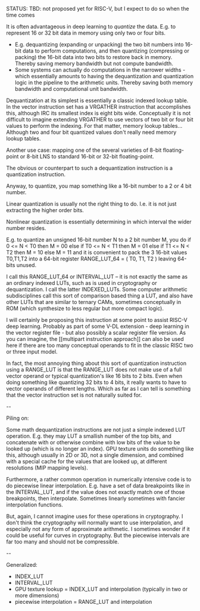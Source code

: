 STATUS: TBD: not proposed yet for RISC-V, but I expect to do so when the time comes

It is often advantageous in deep learning to *quantize* the data.  E.g. to represent 16 or 32 bit data in memory using only two or four bits.  
* E.g. dequantizing (expanding or unpacking) the two bit numbers into 16-bit data to perform computations, and then quantizing (compressing or packing) the 16-bit data into two bits to restore back in memory. Thereby saving memory bandwidth but not compute bandwidth.
* Some systems can actually do computations in the narrower widths - which essentially amounts to having the dequantization and quantization logic in the pipeline to the arithmetic units. Thereby saving both memory bandwidth and computational unit bandwidth.

Dequantization at its simplest is essentially a classic indexed lookup table. In the vector instruction set has a VRGATHER instruction that accomplishes this, although IRC its smallest index is eight bits wide. Conceptually it is not difficult to imagine extending VRGATHER to use vectors of two bit or four bit values to perform the indexing. For that matter, memory lookup tables... Although two and four bit quantized values don't really need memory lookup tables.

Another use case: mapping one of the several varieties of 8-bit floating-point or 8-bit LNS to standard 16-bit or 32-bit floating-point. 

The obvious or counterpart to such a dequantization instruction is a quantization instruction.

Anyway, to quantize, you map something like a 16-bit number to a 2 or 4 bit number.  

Linear quantization is usually not the right thing to do. I.e. it is not just extracting the higher order bits.

Nonlinear quantization is essentially determining in which interval the wider number resides.

E.g. to quantize an unsigned 16-bit number N to a 2 bit number M, you do
	if 0 <= N < T0 then M = 00
	else if T0 <= N < T1 then M = 01
	else if T1 <= N < T2 then M = 10
	else M = 11
and it is convenient to pack the 3 16-bit values T0,T1,T2 into a 64-bit register
	RANGE_LUT_64 = ( T0, T1, T2 ) 
leaving 64-bits unused.

I call this RANGE_LUT_64 or INTERVAL_LUT – it is not exactly the same as an ordinary indexed LUTs, such as is used in cryptography or dequantization. I call the latter INDEXED_LUTs.  Some computer arithmetic subdisciplines call this sort of comparison based thing a LUT, and also have other LUTs that are similar to ternary CAMs, sometimes conceptually in ROM (which synthesize to less regular but more compact logic).

I will certainly be proposing this instruction at some point to assist RISC-V deep learning. Probably as part of some V-DL extension - deep learning in the vector register file - but also possibly a scalar register file version. As you can imagine, the [[multipart instruction approach]] can also be used here if there are too many conceptual operands to fit in the classic RISC two or three input model.

In fact, the most annoying thing about this sort of quantization instruction using a RANGE_LUT is that the RANGE_LUT does not make use of a full vector operand or typical quantization's like 16 bits to 2 bits.  Even when doing something like quantizing 32 bits to 4 bits, it really wants to have to vector operands of different lengths. Which as far as I can tell is something that the vector instruction set is not naturally suited for.

--

Piling on:

Some math dequantization instructions are not just a simple indexed LUT operation.  E.g. they may LUT a smallish number of the top bits, and concatenate with or otherwise combine with low bits of the value to be looked up (which is no longer an index). GPU texture units do something like this, although usually in 2D or 3D, not a single dimension, and combined with a special cache for the values that are looked up, at different resolutions (MIP mapping levels).

Furthermore, a rather common operation in numerically intensive code is to do piecewise linear interpolation.  E.g. have a set of data breakpoints like in the INTERVAL_LUT, and if the value does not exactly match one of those breakpoints, then interpolate. Sometimes linearly sometimes with fancier interpolation functions.

But, again, I cannot imagine uses for these operations in cryptography. I don't think the cryptography will normally want to use interpolation, and especially not any form of approximate arithmetic. I sometimes wonder if it could be useful for curves in cryptography. But the piecewise intervals are far too many and should not be compressible.

--

Generalized:
* INDEX_LUT
* INTERVAL_LUT
* GPU texture lookup = INDEX_LUT and interpolation (typically in two or more dimensions)
* piecewise interpolation = RANGE_LUT and interpolation

